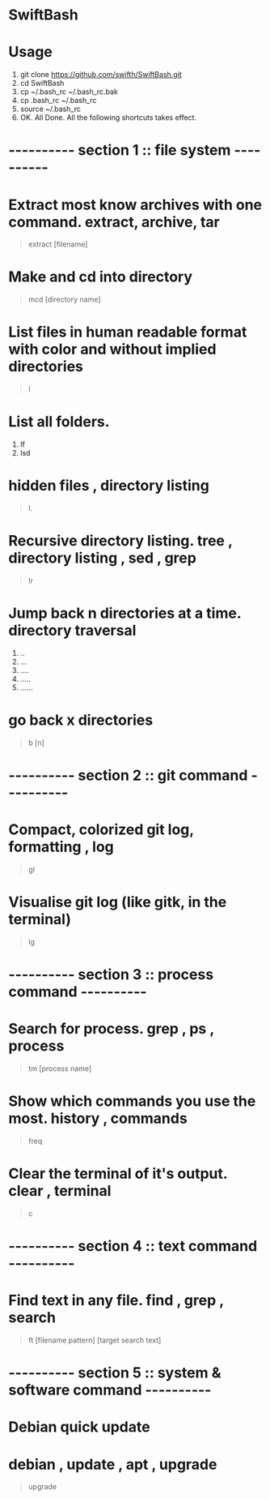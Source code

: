 # SwiftBash

# Usage
1. git clone https://github.com/swifth/SwiftBash.git
2. cd SwiftBash
3. cp ~/.bash_rc ~/.bash_rc.bak
4. cp .bash_rc ~/.bash_rc
5. source ~/.bash_rc
6. OK. All Done. All the following shortcuts takes effect.

# ---------- section 1 :: file system ----------

# Extract most know archives with one command.  extract, archive, tar
> extract [filename]

# Make and cd into directory
> mcd [directory name]

# List files in human readable format with color and without implied directories
> l

# List all folders.
1. lf
2. lsd

# hidden files , directory listing
> l.

# Recursive directory listing. tree , directory listing , sed , grep
> lr

# Jump back n directories at a time. directory traversal
1. ..
2. ...
3. ....
4. .....
5. ......

# go back x directories
> b [n]


# ---------- section 2 :: git command ----------

# Compact, colorized git log, formatting , log
> gl

# Visualise git log (like gitk, in the terminal)
> lg


# ---------- section 3 :: process command ----------

# Search for process. grep , ps , process
> tm [process name]

# Show which commands you use the most. history , commands
> freq

# Clear the terminal of it's output.  clear , terminal
> c


# ---------- section 4 :: text command ----------

# Find text in any file.  find , grep , search
> ft [filename pattern] [target search text] 


# ---------- section 5 :: system & software command ----------

# Debian quick update
# debian , update , apt , upgrade
> upgrade
